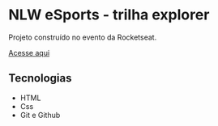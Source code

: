 # NLW eSports - trilha explorer

Projeto construído no evento da Rocketseat.

[Acesse aqui](https://YuriParise.github.io/nlwEsports)

## Tecnologias 

- HTML 
- Css
- Git e Github